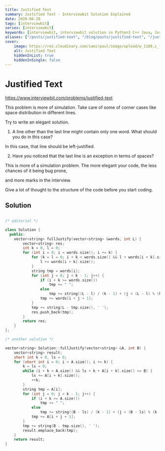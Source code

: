 ```yaml
---
title: Justified Text
summary: Justified Text - Interviewbit Solution Explained
date: 2020-06-20
tags: [interviewbit]
series: [interviewbit]
keywords: [interviewbit, interviewbit solution in Python3 C++ Java, Justified Text solution]
aliases: ["/posts/justified-text", "/blog/posts/justified-text", "/justified-text"]
cover:
    image: https://res.cloudinary.com/samirpaul/image/upload/w_1100,c_fit,co_rgb:FFFFFF,l_text:Arial_70_bold:Justified Text - Solution Explained/problem-solving.webp
    alt: Justified Text
    hiddenInList: true
    hiddenInSingle: false
---
```


# Justified Text

https://www.interviewbit.com/problems/justified-text



This problem is more of simulation. Take care of some of corner cases like space distribution in different lines.

Try to write an elegant solution.


1) A line other than the last line might contain only one word. What should you do in this case?

In this case, that line should be left-justified.

2) Have you noticed that the last line is an exception in terms of spaces?

This is more of a simulation problem. The more elegant your code, the less chances of it being bug prone,

and more marks in the interview.

Give a lot of thought to the structure of the code before you start coding.

## Solution

```cpp

/* editorial */

class Solution {
  public:
    vector<string> fullJustify(vector<string> &words, int L) {
        vector<string> res;
        int k = 0, l = 0;
        for (int i = 0; i < words.size(); i += k) {
            for (k = l = 0; i + k < words.size() && l + words[i + k].size() <= L - k; k++) {
                l += words[i + k].size();
            }
            string tmp = words[i];
            for (int j = 0; j < k - 1; j++) {
                if (i + k >= words.size())
                    tmp += " ";
                else
                    tmp += string((L - l) / (k - 1) + (j < (L - l) % (k - 1)), ' ');
                tmp += words[i + j + 1];
            }
            tmp += string(L - tmp.size(), ' ');
            res.push_back(tmp);
        }
        return res;
    }
};

/* another solution */

vector<string> Solution::fullJustify(vector<string> &A, int B) {
    vector<string> result;
    short int k = 0, ls = 0;
    for (short int i = 0; i < A.size(); i += k) {
        k = ls = 0;
        while (i + k < A.size() && ls + k + A[i + k].size() <= B) {
            ls += A[i + k].size();
            ++k;
        }
        string tmp = A[i];
        for (int j = 0; j < k - 1; j++) {
            if (i + k >= A.size())
                tmp += " ";
            else
                tmp += string((B - ls) / (k - 1) + (j < (B - ls) % (k - 1)), ' ');
            tmp += A[i + j + 1];
        }
        tmp += string(B - tmp.size(), ' ');
        result.emplace_back(tmp);
    }
    return result;
}
```
